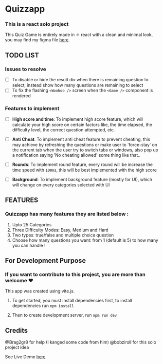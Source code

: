 # Quizzapp
### This is a react solo project

This Quiz Game is entirely made in ⚛️ react with a clean and minimal look, you may find my figma file [here](https://www.figma.com/file/ZOucYaCmahCof1MxNCv5yf/Quizzapp?node-id=0%3A1&t=MVstHvwWEe2n5qDr-1).


## TODO LIST
### Issues to resolve

- [ ] To disable or hide the result div when there is remaining question to
   select, instead show how many questions are remaining to select
 - [ ] To fix the flashing `<Woohoo />` screen when the `<Game />` component is rendered
 
### Features to implement

- [ ] **High score and time**: To implement high score feature, which will calculate your high score on certain factors like, the time elapsed, the difficulty level, the correct question attempted, etc.
- [ ] **Anti Cheat**: To implement anti cheat feature to prevent cheating, this may achieve by refreshing the questions or make user to 'force-stay' on the current tab when the user try to switch tabs or windows, also pop up a notification saying 'No cheating allowed' some thing like that..
- [ ] **Rounds**:  To implement round feature, every round will be increase the time speed with `100ms`, this will be best implemented with the high score
- [ ] **Background**: To implement background feature (mostly for UI), which will change on every categories selected with UI


## FEATURES 
### Quizzapp has many features they are listed below : 

1. Upto 25 Categories
2. Three Difficulty Modes: Easy, Medium and Hard
3. Two types: true/false and multiple choice question
4. Choose how many questions you want: from 1 (default is 5) to how many you can handle !


## For Development Purpose
### If you want to contribute to this project, you are more than welcome ❤️ 

This app was created using vite.js.

1. To get started, you must install dependencies first, to install dependencies run `npm install`

2. Then to create development server, run `npm run dev`


## Credits 

@Brag2gr8 for help (I kanged some code from him)
@bobziroll for this solo project idea


See Live Demo [here](https://quizzapp-a1x5h04.netlify.app/)



